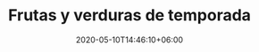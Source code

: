 ---
title: "Frutas y verduras de temporada"
date: 2020-05-10T14:46:10+06:00
description: "Frutas y verduras de temporada"
type: "featured"
image: "images/featured-post/frutas-verduras-temporada.jpg"
cuisine: Free Style
suitableForDiet: VeganDiet
yield: 4 porciones
prepTime: 30
cookTime: 15
totalTime: 45
tags:
  - "espinacas"
  - "cáñamo"
ingredients:
- 2 manojos de espinacas
- 150 g queso crema vegano
- 2 dientes de ajo
- 1 guindilla
- 100 g de semillas de cáñamo
- Aceite de oliva
- Sal marina
directions:
- Lava cuidadosamente las espinacas, escúrrelas y reserva.
- Pela los ajos y pícalos, junto con la guindilla.
- En una sartén pon aceite de oliva, el ajo y la guindilla, ten cuidado porque puede salpicar.
- Añade las espinacas y saltea durante 5 minutos, añadiendo sal al gusto.
- Deja enfriar completamente. 
- Una vez frías, escurre las espinacas del liquido sobrante y mézclalas con el queso crema vegano. 
- Moldea con las manos, formando pequeñas esferas.
- En un plato llano coloca las semillas de cáñamo y reboza cada esfera hasta recubrirlas por completo.
- Deja enfriar en la nevera media hora antes de servir.
tips: El cáñamo una planta que se utiliza desde épocas muy lejanas debido su gran versatilidad. En este caso son semillas peladas y contienen un gran aporte de omega 3, fósforo, magnesio, potasio hierro y zinc.
---